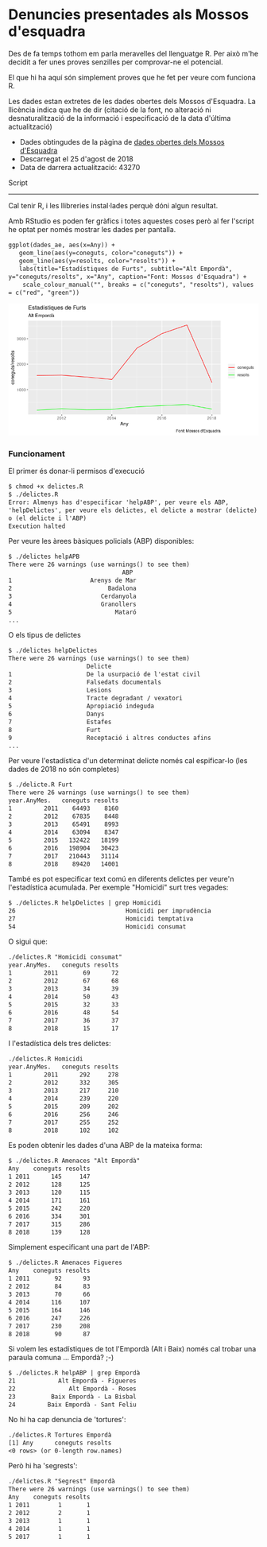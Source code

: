 # Denuncies presentades als Mossos d'esquadra

Des de fa temps tothom em parla meravelles del llenguatge R. Per això m'he decidit a fer unes proves senzilles per comprovar-ne el potencial.

El que hi ha aquí són simplement proves que he fet per veure com funciona R.

Les dades estan extretes de les dades obertes dels Mossos d'Esquadra. La llicència indica que he de dir (citació de la font, no alteració ni desnaturalització de la informació i especificació de la data d'última actualització)

- Dades obtingudes de la pàgina de [dades obertes dels Mossos d'Esquadra](https://mossos.gencat.cat/ca/els_mossos_desquadra/indicadors_i_qualitat/dades_obertes/)
- Descarregat el 25 d'agost de 2018
- Data de darrera actualització: 43270

Script

---

Cal tenir R, i les llibreries instal·lades perquè dóni algun resultat.

Amb RStudio es poden fer gràfics i totes aquestes coses però al fer l'script he optat per només mostrar les dades per pantalla.

    ggplot(dades_ae, aes(x=Any)) +
       geom_line(aes(y=coneguts, color="coneguts")) +
       geom_line(aes(y=resolts, color="resolts")) +
       labs(title="Estadístiques de Furts", subtitle="Alt Empordà", y="coneguts/resolts", x="Any", caption="Font: Mossos d'Esquadra") +
        scale_colour_manual("", breaks = c("coneguts", "resolts"), values = c("red", "green"))

![Furts Alt Empordà](furts_ae.png)

### Funcionament

El primer és donar-li permisos d'execució

    $ chmod +x delictes.R
    $ ./delictes.R
    Error: Almenys has d'especificar 'helpABP', per veure els ABP, 'helpDelictes', per veure els delictes, el delicte a mostrar (delicte) o (el delicte i l'ABP)
    Execution halted

Per veure les àrees bàsiques policials (ABP) disponibles:

    $ ./delictes helpAPB
    There were 26 warnings (use warnings() to see them)
                                    ABP
    1                      Arenys de Mar
    2                           Badalona
    3                         Cerdanyola
    4                         Granollers
    5                             Mataró
    ...

O els tipus de delictes

    $ ./delictes helpDelictes
    There were 26 warnings (use warnings() to see them)
                          Delicte
    1                     De la usurpació de l'estat civil
    2                     Falsedats documentals
    3                     Lesions
    4                     Tracte degradant / vexatori
    5                     Apropiació indeguda
    6                     Danys
    7                     Estafes
    8                     Furt
    9                     Receptació i altres conductes afins
    ...

Per veure l'estadística d'un determinat delicte només cal espificar-lo (les dades de 2018 no són completes)

    $ ./delicte.R Furt
    There were 26 warnings (use warnings() to see them)
    year.AnyMes.   coneguts resolts
    1         2011    64493    8160
    2         2012    67835    8448
    3         2013    65491    8993
    4         2014    63094    8347
    5         2015   132422   18199
    6         2016   198904   30423
    7         2017   210443   31114
    8         2018    89420   14001

També es pot especificar text comú en diferents delictes per veure'n l'estadística acumulada. Per exemple "Homicidi" surt tres vegades:

    $ ./delictes.R helpDelictes | grep Homicidi
    26                               Homicidi per imprudència
    27                               Homicidi temptativa
    54                               Homicidi consumat

O sigui que:

    ./delictes.R "Homicidi consumat"
    year.AnyMes.   coneguts resolts
    1         2011       69      72
    2         2012       67      68
    3         2013       34      39
    4         2014       50      43
    5         2015       32      33
    6         2016       48      54
    7         2017       36      37
    8         2018       15      17

I l'estadística dels tres delictes:

    ./delictes.R Homicidi
    year.AnyMes.   coneguts resolts
    1         2011      292     278
    2         2012      332     305
    3         2013      217     210
    4         2014      239     220
    5         2015      209     202
    6         2016      256     246
    7         2017      255     252
    8         2018      102     102

Es poden obtenir les dades d'una ABP de la mateixa forma:

    $ ./delictes.R Amenaces "Alt Empordà"
    Any    coneguts resolts
    1 2011      145     147
    2 2012      128     125
    3 2013      120     115
    4 2014      171     161
    5 2015      242     220
    6 2016      334     301
    7 2017      315     286
    8 2018      139     128

Simplement especificant una part de l'ABP:

    $ ./delictes.R Amenaces Figueres
    Any    coneguts resolts
    1 2011       92      93
    2 2012       84      83
    3 2013       70      66
    4 2014      116     107
    5 2015      164     146
    6 2016      247     226
    7 2017      230     208
    8 2018       90      87

Si volem les estadístiques de tot l'Empordà (Alt i Baix) només cal trobar una paraula comuna ... Empordà? ;-)

    $ ./delictes.R helpABP | grep Empordà
    21            Alt Empordà - Figueres
    22               Alt Empordà - Roses
    23          Baix Empordà - La Bisbal
    24         Baix Empordà - Sant Feliu

No hi ha cap denuncia de 'tortures':

    ./delictes.R Tortures Empordà
    [1] Any      coneguts resolts
    <0 rows> (or 0-length row.names)

Però hi ha 'segrests':

    ./delictes.R "Segrest" Empordà
    There were 26 warnings (use warnings() to see them)
    Any    coneguts resolts
    1 2011        1       1
    2 2012        2       1
    3 2013        1       1
    4 2014        1       1
    5 2017        1       1

